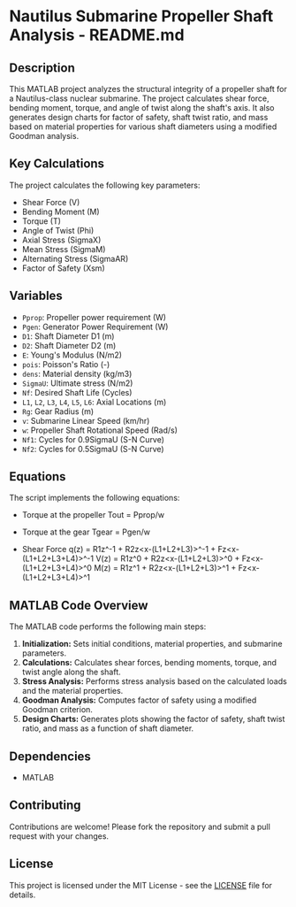 # Nautilus Submarine Propeller Shaft Analysis - README.md
## Description

This MATLAB project analyzes the structural integrity of a propeller shaft for a Nautilus-class nuclear submarine. The project calculates shear force, bending moment, torque, and angle of twist along the shaft's axis. It also generates design charts for factor of safety, shaft twist ratio, and mass based on material properties for various shaft diameters using a modified Goodman analysis.

## Key Calculations

The project calculates the following key parameters:

*   Shear Force (V)
*   Bending Moment (M)
*   Torque (T)
*   Angle of Twist (Phi)
*   Axial Stress (SigmaX)
*   Mean Stress (SigmaM)
*   Alternating Stress (SigmaAR)
*   Factor of Safety (Xsm)

## Variables

*   `Pprop`: Propeller power requirement (W)
*   `Pgen`: Generator Power Requirement (W)
*   `D1`: Shaft Diameter D1 (m)
*   `D2`: Shaft Diameter D2 (m)
*   `E`: Young's Modulus (N/m2)
*   `pois`: Poisson's Ratio (-)
*   `dens`: Material density (kg/m3)
*   `SigmaU`: Ultimate stress (N/m2)
*   `Nf`: Desired Shaft Life (Cycles)
*   `L1`, `L2`, `L3`, `L4`, `L5`, `L6`: Axial Locations (m)
*   `Rg`: Gear Radius (m)
*   `v`: Submarine Linear Speed (km/hr)
*   `w`: Propeller Shaft Rotational Speed (Rad/s)
*   `Nf1`: Cycles for 0.9SigmaU (S-N Curve)
*   `Nf2`: Cycles for 0.5SigmaU (S-N Curve)

## Equations

The script implements the following equations:
* Torque at the propeller
Tout = Pprop/w

* Torque at the gear
Tgear = Pgen/w

* Shear Force
q(z) = R1z<x-L1>^-1 + R2z<x-(L1+L2+L3)>^-1 + Fz<x-(L1+L2+L3+L4)>^-1
V(z) = R1z<x-L1>^0 + R2z<x-(L1+L2+L3)>^0 + Fz<x-(L1+L2+L3+L4)>^0
M(z) = R1z<x-L1>^1 + R2z<x-(L1+L2+L3)>^1 + Fz<x-(L1+L2+L3+L4)>^1

## MATLAB Code Overview

The MATLAB code performs the following main steps:

1.  **Initialization:** Sets initial conditions, material properties, and submarine parameters.
2.  **Calculations:** Calculates shear forces, bending moments, torque, and twist angle along the shaft.
3.  **Stress Analysis:** Performs stress analysis based on the calculated loads and the material properties.
4.  **Goodman Analysis:** Computes factor of safety using a modified Goodman criterion.
5.  **Design Charts:** Generates plots showing the factor of safety, shaft twist ratio, and mass as a function of shaft diameter.
## Dependencies
*   MATLAB

## Contributing

Contributions are welcome! Please fork the repository and submit a pull request with your changes.

## License

This project is licensed under the MIT License - see the [LICENSE](LICENSE) file for details.
